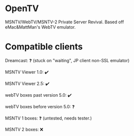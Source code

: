 # OpenTV
MSNTV/WebTV/MSNTV-2 Private Server Revival. Based off eMac&amp;MattMan's WebTV emulator.
# Compatible clients
Dreamcast: ❓ (stuck on "waiting", JP client non-SSL emulator)

MSNTV Viewer 1.0: ✔️

MSNTV Viewer 2.5: ✔️

webTV boxes past version 5.0: ✔️

webTV boxes before version 5.0: ❓

MSNTV 1 boxes: ❓ (untested, needs tester.)

MSNTV 2 boxes: ❌
